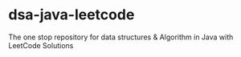 # dsa-java-leetcode
The one stop repository for data structures &amp; Algorithm in Java with LeetCode Solutions
